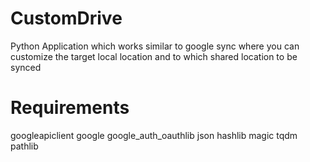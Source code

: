 # CustomDrive
Python Application which works similar to google sync where you can customize the target local location and to which shared location to be synced

# Requirements
googleapiclient
google
google_auth_oauthlib
json
hashlib
magic
tqdm
pathlib
